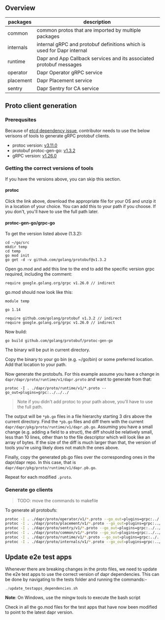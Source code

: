## Overview

| packages  | description                                                            |
|-----------|------------------------------------------------------------------------|
| common    | common protos that are imported by multiple packages                   |
| internals | internal gRPC and protobuf definitions which is used for Dapr internal |
| runtime   | Dapr and App Callback services and its associated protobuf messages    |
| operator  | Dapr Operator gRPC service                                             |
| placement | Dapr Placement service                                                 |
| sentry    | Dapr Sentry for CA service                                             |

## Proto client generation

### Prerequsites

Because of [etcd dependency issue](https://github.com/etcd-io/etcd/issues/11563), contributor needs to use the below verisons of tools to generate gRPC protobuf clients.

* protoc version: [v3.11.0](https://github.com/protocolbuffers/protobuf/releases/tag/v3.11.0)
* protobuf protoc-gen-go: [v1.3.2](https://github.com/golang/protobuf/releases/tag/v1.3.2)
* gRPC version: [v1.26.0](https://github.com/grpc/grpc-go/releases/tag/v1.26.0)

### Getting the correct versions of tools

If you have the versions above, you can skip this section.

#### protoc 

Click the link above, download the appropriate file for your OS and unzip it in a location of your choice.  You can add this to your path if you choose.  If you don't, you'll have to use the full path later.


#### protoc-gen-go/grpc-go

To get the version listed above (1.3.2):

```
cd ~/go/src
mkdir temp
cd temp
go mod init 
go get -d -v github.com/golang/protobuf@v1.3.2
```

Open go.mod and add this line to the end to add the specific version grpc required, including the comment:

```
require google.golang.org/grpc v1.26.0 // indirect
```

go.mod should now look like this:

```
module temp

go 1.14

require github.com/golang/protobuf v1.3.2 // indirect
require google.golang.org/grpc v1.26.0 // indirect
```

Now build:

```
go build github.com/golang/protobuf/protoc-gen-go
```

The binary will be put in current directory.

Copy the binary to your go bin (e.g. ~/go/bin) or some preferred location.  Add that location to your path.

Now generate the protobufs.  For this example assume you have a change in `dapr/dapr/proto/runtime/v1/dapr.proto` and want to generate from that:

```
protoc -I . ./dapr/proto/runtime/v1/*.proto --go_out=plugins=grpc:../../../
```

> Note if you didn't add protoc to your path above, you'll have to use the full path.

The output will be `*pb.go` files in a file hierarchy starting 3 dirs above the current directory.  Find the `*pb.go` files and diff them with the current `dapr/dapr/pkg/proto/runtime/v1/dapr.pb.go`. Assuming you have a small change (e.g. adding a field to a struct), the diff should be relatively small, less than 10 lines, other than to the file descriptor which will look like an array of bytes.  If the size of the diff is much larger than that, the version of tools you're using likely does not match the ones above.

Finally, copy the generated pb.go files over the corresponding ones in the dapr/dapr repo.  In this case, that is `dapr/dapr/pkg/proto/runtime/v1/dapr.pb.go`.

Repeat for each modified `.proto`.

### Generate go clients

> TODO: move the commands to makefile

To generate all protobufs:

```bash
protoc -I . ./dapr/proto/operator/v1/*.proto --go_out=plugins=grpc:../../../
protoc -I . ./dapr/proto/placement/v1/*.proto --go_out=plugins=grpc:../../../
protoc -I . ./dapr/proto/sentry/v1/*.proto --go_out=plugins=grpc:../../../
protoc -I . ./dapr/proto/common/v1/*.proto --go_out=plugins=grpc:../../../
protoc -I . ./dapr/proto/runtime/v1/*.proto --go_out=plugins=grpc:../../../
protoc -I . ./dapr/proto/internals/v1/*.proto --go_out=plugins=grpc:../../../
```

## Update e2e test apps
Whenever there are breaking changes in the proto files, we need to update the e2e test apps to use the correct version of dapr dependencies. This can be done by navigating to the tests folder and running the commands:-

```state_mock.go
./update_testapps_dependencies.sh
```
**Note**: On Windows, use the mingw tools to execute the bash script

Check in all the go.mod files for the test apps that have now been modified to point to the latest dapr version.